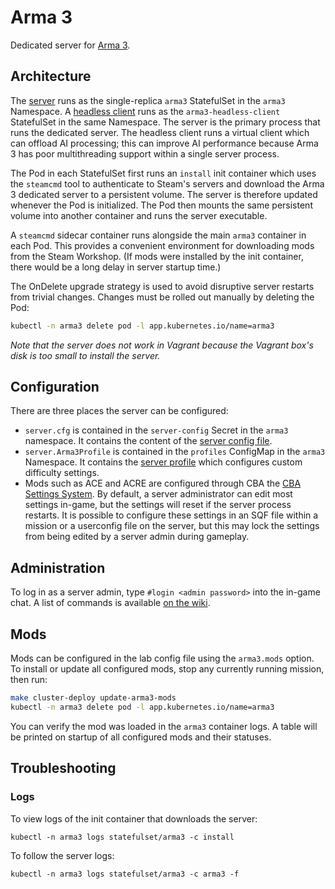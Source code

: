 # Arma 3

Dedicated server for [Arma 3](https://arma3.com/). 

## Architecture

The [server](https://community.bistudio.com/wiki/Arma_3:_Dedicated_Server) runs as the single-replica `arma3` StatefulSet in the `arma3` Namespace. A [headless client](https://community.bistudio.com/wiki/Arma_3:_Headless_Client) runs as the `arma3-headless-client` StatefulSet in the same Namespace. The server is the primary process that runs the dedicated server. The headless client runs a virtual client which can offload AI processing; this can improve AI performance because Arma 3 has poor multithreading support within a single server process.

The Pod in each StatefulSet first runs an `install` init container which uses the `steamcmd` tool to authenticate to Steam's servers and download the Arma 3 dedicated server to a persistent volume. The server is therefore updated whenever the Pod is initialized. The Pod then mounts the same persistent volume into another container and runs the server executable.

A `steamcmd` sidecar container runs alongside the main `arma3` container in each Pod. This provides a convenient environment for downloading mods from the Steam Workshop. (If mods were installed by the init container, there would be a long delay in server startup time.)

The OnDelete upgrade strategy is used to avoid disruptive server restarts from trivial changes. Changes must be rolled out manually by deleting the Pod:

```sh
kubectl -n arma3 delete pod -l app.kubernetes.io/name=arma3
```

_Note that the server does not work in Vagrant because the Vagrant box's disk is too small to install the server._

## Configuration

There are three places the server can be configured:

- `server.cfg` is contained in the `server-config` Secret in the `arma3` namespace. It contains the content of the [server config file](https://community.bistudio.com/wiki/Arma_3:_Server_Config_File).
- `server.Arma3Profile` is contained in the `profiles` ConfigMap in the `arma3` Namespace. It contains the [server profile](https://community.bistudio.com/wiki/Arma_3:_Server_Profile) which configures custom difficulty settings.
- Mods such as ACE and ACRE are configured through CBA the [CBA Settings System](https://github.com/CBATeam/CBA_A3/wiki/CBA-Settings-System). By default, a server administrator can edit most settings in-game, but the settings will reset if the server process restarts. It is possible to configure these settings in an SQF file within a mission or a userconfig file on the server, but this may lock the settings from being edited by a server admin during gameplay.

## Administration

To log in as a server admin, type `#login <admin password>` into the in-game chat. A list of commands is available [on the wiki](https://community.bistudio.com/wiki/Multiplayer_Server_Commands).


## Mods

Mods can be configured in the lab config file using the `arma3.mods` option. To install or update all configured mods, stop any currently running mission, then run:

```sh
make cluster-deploy update-arma3-mods
kubectl -n arma3 delete pod -l app.kubernetes.io/name=arma3
```

You can verify the mod was loaded in the `arma3` container logs. A table will be printed on startup of all configured mods and their statuses.

## Troubleshooting

### Logs

To view logs of the init container that downloads the server:

```
kubectl -n arma3 logs statefulset/arma3 -c install
```

To follow the server logs:

```
kubectl -n arma3 logs statefulset/arma3 -c arma3 -f
```
